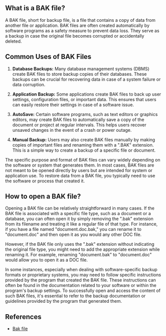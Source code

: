 ## What is a BAK file?

A BAK file, short for backup file, is a file that contains a copy of data from another file or application. BAK files are often created automatically by software programs as a safety measure to prevent data loss. They serve as a backup in case the original file becomes corrupted or accidentally deleted.

## Common Uses of BAK Files

1. **Database Backups:** Many database management systems (DBMS) create BAK files to store backup copies of their databases. These backups can be crucial for recovering data in case of a system failure or data corruption.

2. **Application Backup:** Some applications create BAK files to back up user settings, configuration files, or important data. This ensures that users can easily restore their settings in case of a software issue.

3. **AutoSave:** Certain software programs, such as text editors or graphics editors, may create BAK files to automatically save a copy of the document or project at regular intervals. This helps users recover unsaved changes in the event of a crash or power outage.

4. **Manual Backup:** Users may also create BAK files manually by making copies of important files and renaming them with a ".BAK" extension. This is a simple way to create a backup of a specific file or document.

The specific purpose and format of BAK files can vary widely depending on the software or system that generates them. In most cases, BAK files are not meant to be opened directly by users but are intended for system or application use. To restore data from a BAK file, you typically need to use the software or process that created it.

## How to open a BAK file?

Opening a BAK file can be relatively straightforward in many cases. If the BAK file is associated with a specific file type, such as a document or a database, you can often open it by simply removing the ".bak" extension from its filename and treating it like a regular file of that type. For instance, if you have a file named "document.doc.bak," you can rename it to "document.doc" and then open it as you would any other DOC file.

However, if the BAK file only uses the ".bak" extension without indicating the original file type, you might need to add the appropriate extension while renaming it. For example, renaming "document.bak" to "document.doc" would allow you to open it as a DOC file.

In some instances, especially when dealing with software-specific backup formats or proprietary systems, you may need to follow specific instructions provided by the program that created the BAK file. These instructions can often be found in the documentation related to your software or within the program's backup settings. To successfully open and access the content of such BAK files, it's essential to refer to the backup documentation or guidelines provided by the program that generated them.

## References
* [Bak file](https://en.wikipedia.org/wiki/Bak_file)
